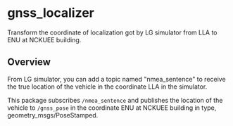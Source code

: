 # gnss_localizer
Transform the coordinate of localization got by LG simulator from LLA to ENU at NCKUEE building.

## Overview

From LG simulator, you can add a topic named "nmea_sentence" to receive the true location of the vehicle in the coordinate LLA in the simulator. 

This package subscribes `/nmea_sentence` and publishes the location of the vehicle to `/gnss_pose` in the coordinate ENU at NCKUEE building in type, geometry_msgs/PoseStamped.
